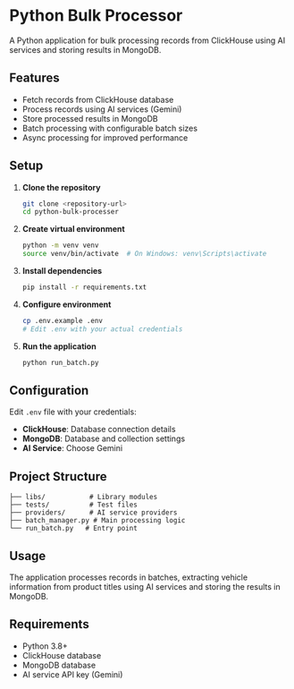 # Python Bulk Processor

A Python application for bulk processing records from ClickHouse using AI services and storing results in MongoDB.

## Features

- Fetch records from ClickHouse database
- Process records using AI services (Gemini)
- Store processed results in MongoDB
- Batch processing with configurable batch sizes
- Async processing for improved performance

## Setup

1. **Clone the repository**
   ```bash
   git clone <repository-url>
   cd python-bulk-processer
   ```

2. **Create virtual environment**
   ```bash
   python -m venv venv
   source venv/bin/activate  # On Windows: venv\Scripts\activate
   ```

3. **Install dependencies**
   ```bash
   pip install -r requirements.txt
   ```

4. **Configure environment**
   ```bash
   cp .env.example .env
   # Edit .env with your actual credentials
   ```

5. **Run the application**
   ```bash
   python run_batch.py
   ```

## Configuration

Edit `.env` file with your credentials:

- **ClickHouse**: Database connection details
- **MongoDB**: Database and collection settings  
- **AI Service**: Choose Gemini

## Project Structure

```
├── libs/           # Library modules
├── tests/          # Test files
├── providers/      # AI service providers
├── batch_manager.py # Main processing logic
└── run_batch.py   # Entry point
```

## Usage

The application processes records in batches, extracting vehicle information from product titles using AI services and storing the results in MongoDB.

## Requirements

- Python 3.8+
- ClickHouse database
- MongoDB database
- AI service API key (Gemini)
